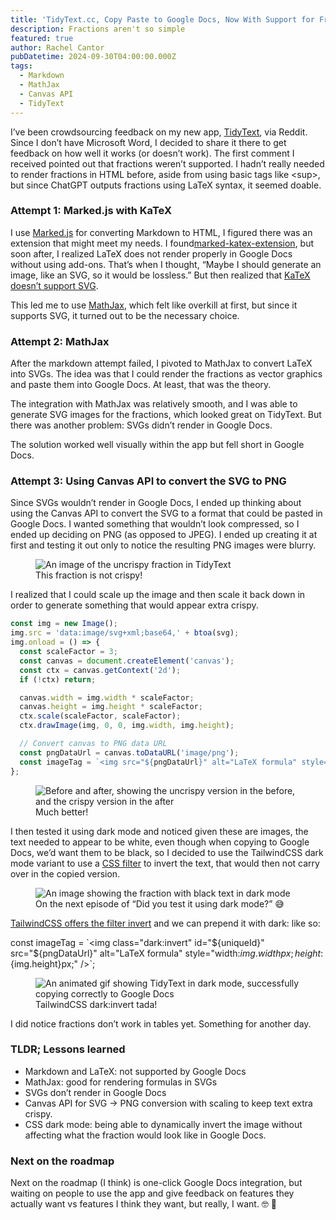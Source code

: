```yaml
---
title: 'TidyText.cc, Copy Paste to Google Docs, Now With Support for Fractions'
description: Fractions aren't so simple
featured: true
author: Rachel Cantor
pubDatetime: 2024-09-30T04:00:00.000Z
tags:
  - Markdown
  - MathJax
  - Canvas API
  - TidyText
---
```


I’ve been crowdsourcing feedback on my new app, [TidyText](https://tidytext.cc), via Reddit. Since I don’t have Microsoft Word, I decided to share it there to get feedback on how well it works (or doesn’t work). The first comment I received pointed out that fractions weren’t supported. I hadn’t really needed to render fractions in HTML before, aside from using basic tags like \<sup>, but since ChatGPT outputs fractions using LaTeX syntax, it seemed doable.

### Attempt 1: Marked.js with KaTeX

I use [Marked.js](https://marked.js.org/) for converting Markdown to HTML, I figured there was an extension that might meet my needs. I found[marked-katex-extension](https://github.com/UziTech/marked-katex-extension/), but soon after, I realized LaTeX does not render properly in Google Docs without using add-ons. That’s when I thought, “Maybe I should generate an image, like an SVG, so it would be lossless.” But then realized that [KaTeX doesn’t support SVG](https://github.com/KaTeX/KaTeX/issues/375). 

This led me to use [MathJax](https://www.mathjax.org), which felt like overkill at first, but since it supports SVG, it turned out to be the necessary choice.

### Attempt 2: MathJax

After the markdown attempt failed, I pivoted to MathJax to convert LaTeX into SVGs. The idea was that I could render the fractions as vector graphics and paste them into Google Docs. At least, that was the theory.

The integration with MathJax was relatively smooth, and I was able to generate SVG images for the fractions, which looked great on TidyText. But there was another problem: SVGs didn’t render in Google Docs. 

The solution worked well visually within the app but fell short in Google Docs.

### Attempt 3: Using Canvas API to convert the SVG to PNG

Since SVGs wouldn’t render in Google Docs, I ended up thinking about using the Canvas API to convert the SVG to a format that could be pasted in Google Docs. I wanted something that wouldn’t look compressed, so I ended up deciding on PNG (as opposed to JPEG). I ended up creating it at first and testing it out only to notice the resulting PNG images were blurry.

<figure>
<img alt='An image of the uncrispy fraction in TidyText' src='https://assets.tina.io/58eba99a-699f-495f-9515-719c6eb8ec87/text-uncrispy.gif'>
<figcaption class='text-center'>This fraction is not crispy!</figcaption>
</figure>

I realized that I could scale up the image and then scale it back down in order to generate something that would appear extra crispy.

```typescript
const img = new Image();
img.src = 'data:image/svg+xml;base64,' + btoa(svg);
img.onload = () => {
  const scaleFactor = 3;
  const canvas = document.createElement('canvas');
  const ctx = canvas.getContext('2d');
  if (!ctx) return;

  canvas.width = img.width * scaleFactor;
  canvas.height = img.height * scaleFactor;
  ctx.scale(scaleFactor, scaleFactor);
  ctx.drawImage(img, 0, 0, img.width, img.height);

  // Convert canvas to PNG data URL
  const pngDataUrl = canvas.toDataURL('image/png');
  const imageTag = `<img src="${pngDataUrl}" alt="LaTeX formula" style="width:${img.width}px; height:${img.height}px;" />`;
};
```

<figure>
<img alt='Before and after, showing the uncrispy version in the before, and the crispy version in the after' src='https://assets.tina.io/58eba99a-699f-495f-9515-719c6eb8ec87/Want that text extra crispy.png'>
<figcaption class='text-center'>Much better!</figcaption>
</figure>

I then tested it using dark mode and noticed given these are images, the text needed to appear to be white, even though when copying to Google Docs, we’d want them to be black, so I decided to use the TailwindCSS dark mode variant to use a [CSS filter](https://developer.mozilla.org/en-US/docs/Web/CSS/filter) to invert the text, that would then not carry over in the copied version.

<figure>
<img alt='An image showing the fraction with black text in dark mode' src='https://assets.tina.io/58eba99a-699f-495f-9515-719c6eb8ec87/Screenshot 2024-09-29 at 10.18.20 PM.png'>
<figcaption class='text-center'>On the next episode of “Did you test it using dark mode?” 😅</figcaption>
</figure>

[TailwindCSS offers the filter ](https://tailwindcss.com/docs/invert)[invert](https://tailwindcss.com/docs/invert) and we can prepend it with dark: like so:

const imageTag = \`\<img class="dark:invert" id="${uniqueId}" src="${pngDataUrl}" alt="LaTeX formula" style="width:${img.width}px; height:${img.height}px;" />\`;

<figure>
<img alt='An animated gif showing TidyText in dark mode, successfully copying correctly to Google Docs' src='https://assets.tina.io/58eba99a-699f-495f-9515-719c6eb8ec87/tada.gif'>
<figcaption class='text-center'>TailwindCSS dark:invert tada!</figcaption>
</figure>

I did notice fractions don’t work in tables yet. Something for another day.

### TLDR; Lessons learned

* Markdown and LaTeX: not supported by Google Docs
* MathJax: good for rendering formulas in SVGs
* SVGs don’t render in Google Docs
* Canvas API for SVG -> PNG conversion with scaling to keep text extra crispy.
* CSS dark mode: being able to dynamically invert the image without affecting what the fraction would look like in Google Docs.

### Next on the roadmap

Next on the roadmap (I think) is one-click Google Docs integration, but waiting on people to use the app and give feedback on features they actually want vs features I think they want, but really, I want. 🤓 🤪
